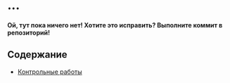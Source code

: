 # ...

#### Ой, тут пока ничего нет! Хотите это исправить? Выполните коммит в репозиторий!

## Содержание

* [Контрольные работы]()